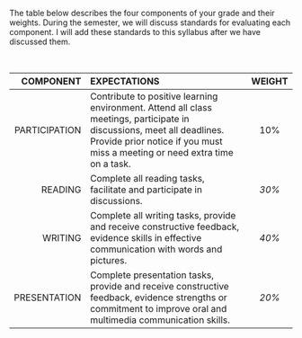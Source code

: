 
The table below describes the four components of your grade and their weights. During the semester, we will discuss standards for evaluating each component. I will add these standards to this syllabus after we have discussed them.  
 
<br>

| COMPONENT | EXPECTATIONS | WEIGHT |
|---:| :--- | :--: |
| PARTICIPATION | Contribute to positive learning environment. Attend all class meetings, participate in discussions, meet all deadlines. Provide prior notice if you must miss a meeting or need extra time on a task. | 10% |
| READING| Complete all reading tasks, facilitate and participate in discussions.  | _30%_ |
| WRITING | Complete all writing tasks, provide and receive constructive feedback, evidence skills in effective communication with words and pictures. | _40%_ |
| PRESENTATION | Complete presentation tasks, provide and receive constructive feedback, evidence strengths or commitment to improve oral and multimedia communication skills. | _20%_ |
